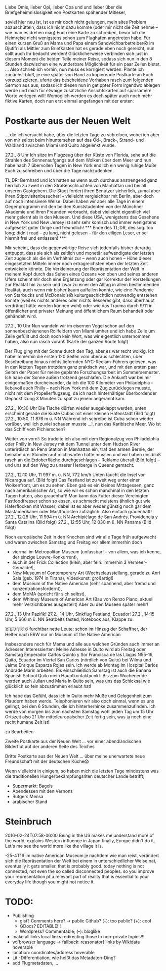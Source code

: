 

Liebe Omis, lieber Opi, lieber Opa und
und lieber über die Briefgeheimnislosigkeit von Postkarten spähender Mitleser,

soviel hier neu ist, ist es mir doch nicht gelungen, mein altes Problem abzuschütteln, dass ich nicht dazu komme (oder mir nicht die Zeit nehme – wie man es drehen mag) Euch eine Karte zu schreiben, bevor ich die Heimreise nicht wenigstens schon zum Flughafen angetreten habe. Für einen kurzen Gruß an Mama und Papa einem Sandwichbarbetreiber😱 im Djutifri als Mittler zum Briefkasten hat es gerade eben noch gereicht, nun sollt auch Ihr bedacht werden! Glücklicherweise verbinden sich just in diesem Moment die beiden Teile meiner Reise, sodass sich nun in den 8 Stunden dazwischen eine wunderbare Möglichkeit für ein paar Zeilen bietet. … Also schrieb ich vorhin, nun muss es korrigiert werden: Plante ich zunächst bloß, je eine später von Hand zu kopierende Postkarte an Euch vorzuszizzieren, uferte das bescheidene Vorhaben rasch zum folgenden Sermon aus aus, sodass ich diesen nun in getippter Form irgendwo ablegen werde und mich für etwaige zusätzliche Ansichtskarten auf sparsamere Worte verlegen will! Womöglich werden es doch später auch noch mehr fiktive Karten, doch nun erst einmal angefangen mit der ersten:

# Postkarte aus der Neuen Welt
… die ich versucht habe, über die letzten Tage zu schreiben, wobei ich aber von mir selbst beim hinuntersehen auf das Öd-, Brack-, Strand- und Waldland zwischen Miami und Quito abgelenkt wurde.

27.2., 8 Uhr  Ich sitze im Flugzeug über der Küste von Florida, sehe auf die Strahlen des Sonnenaufgangs auf dem Wolken über dem Meer und nun habe nach 7 übervollen Tagen in New York endlich ein wenig ruhige Muße Euch zu schreiben und über die Tage nachzudenken.

TL;DR: Bernhard und ich hatten es wenn auch durchaus anstrengend ganz herrlich zu zweit in den Straßenschluchten von Manhattan und bei all unseren Gastgebern. Die Stadt fordert ihren Benutzer sicherlich, zumal aber ihren Stippvisitenbesucher! – vielleicht vergleichbar mit Berlin, aber doch auf noch intensivere Weise. Dabei haben wir aber alle Tage in einem Gegenprogramm mit den beiden Kunststudenten von der Münchner Akademie und ihren Freunden verbracht, dabei vielleicht eigentlich viel mehr gelernt als in den Museen. Und diese USA, wenigstens das Gesehene in New York und New Jersey ist sehr sehr komisch und immer wenigstens aufgesetzt guter Dinge und freundlich! *** Ende des TL;DR, des sog. too long; didn’t read – zu lang, nicht gelesen – für den eiligen Leser, er sei hiermit frei und entlassen! ***

Mir scheint, dass die gegenwärtige Reise sich jedenfalls bisher derartig entpuppt, dass sie sich als zeitlich und monetär aufwendigste der letzten Zeit zugleich als die im Verhältnis zur – wenn auch hohen – Höhe dieser eingesetzten Mitteln immer noch ertragreichsten eben der letzten Zeit entwickeln könnte. Die Verkleinerung der Repräsentation der Welt in meinem Kopf durch das Sehen eines Ozeans von oben und seines anderen Ufers scheint mir doch eine Ergänzung oder gar Korrektur der Vorstellungen zur Realität hin zu sein und zwar zu einer den Alltag in allem bestimmenden Realität, auch wenn mir bisher kaum auffallen konnte, wie eine Pandemie von Starbucks und McDonald’s😱 kulturgeschichtlich notwendig entstehen konnte (weil es nichts anderes oder nichts Besseres gibt, dass überhaupt verdrängt hätte werden können wohl) oder wie das Trauma durch 9/11 in öffentlicher und privater Meinung und öffentlichem Raum behandelt oder gehändelt wird.

27.2., 10 Uhr  Nun wandeln wir im eisernen Vogel schon auf den sonnenbeschienenen Rollfeldern von Miami umher und ich habe Zeile um Zeile gefüllt und doch noch kein Wort, was wir eigentlich unternommen haben, also nun rasch voran!: (Karte der ganzen Route folgt)

Der Flug ging mit der Sonne durch den Tag, aber es war recht wolkig. Ich habe immerhin die ersten 120 Seiten vom überaus schlechten, über Beschreibung hinaus nichts liefernden NYC-Reclam-Führers gelesen, was in den letzten Tagen trotzdem ganz praktisch war, und mit den ersten paar Seiten der Paper für meine geplante Forschungsarbeit im Sommersemester. Ich habe der Sonne außen trotzend geschlafen. Die Ankunft war bei mir einigermaßen durcheinander, da ich die 100 Kilometer von Philadelphia – liebevoll auch Philly – nach New York mit dem Zug zurücklegen musste, nicht mit dem Propellerflugzeug, da ich nach hinterhältiger überbordender Gepäckfilzung 3 Minuten zu spät zu jenem angerannt kam.

27.2., 10:30 Uhr  Die Tische dürfen wieder ausgeklappt werden, unten erscheint gerade die Küste Cubas mit einer kleinen Hafenstadt (Bild folgt)
27.2., 10:50, 11 876 m ü. NN  Während ich schreibe ist Cuba schon wieder vorüber, weil ich zuviel schauen musste …!, nun das Karibische Meer. Wo ist das Schiff vom Pichlerschen?

Weiter von vorn!: So trudelte ich also mit dem Regionalzug von Philadelphia oder Philly in New Jersey mit dem Tunnel unter dem Hudson River unterirdisch an Penn Station in Manhattan ein, traf den armen Bernie, der beinahe drei Stunden auf mich warten hatte müssen und wir haben uns bloß rasch an die Erdoberfläche durchgeschlagen – Reklame überall (Bild folgt) – und uns auf den Weg zu unserer Herberge in Queens gemacht.

27.2., 12:10 Uhr, 11 997 m. ü. NN, 772 km/h  Unten taucht die Insel vor Nicaragua auf. (Bild folgt) Das Festland ist zu weit weg unter einer Wolkenfront, um es zu sehen. Eben gab es ein kleines Mittagessen, ganz nach amerikanischer Art, so wie wir es schon manchmal in den letzten Tagen hatten, also grauenhaft! Man kann das Futter dieser Vereinigten Fastfoodfresser schon so essen, es schmeckt meistens ähnlich gut wie Haferflocken mit Wasser; dabei ist es aber weder günstig noch gar dem Mastamerikaner oder Masttouristen zuträglich. Also einfach grauenhaft!
27.2., 12:28 Uhr, 11 994 m ü. NN  Archipiélago de San Andrés, Providencia y Santa Catalina (Bild folgt)
27.2., 12:55 Uhr, 12 030 m ü. NN  Panama (Bild folgt)

Noch europäische Zeit in den Knochen sind wir alle Tage früh aufgewacht und waren zwischen Samstag und Freitag vor allem immerhin doch
* viermal im Metropolitan Museum (unfassbar! – von allem, was ich kenne, der einzige Louvre-Konkurrent),
* auch in der Frick Collection (klein, aber fein: immerhin 3 Vermeer-Gemälde!),
* New Museum of Contemporary Art (Wechselausstellung, gerade zu Anri Sala (geb. 1974 in Tirana), Videokunst: großartig!)
* dem Museum of the Native American (sehr spannend, aber fremd und konzentrationsfordernt),
* dem MoMA (spricht für sich selbst),
* dem Whitney Museum of American Art (Bau von Renzo Piano, aktuell mehr Verzichtbares ausgestellt)
Aber zu den Museen später mehr!

27.2., 13 Uhr  Pazifik!
27.2., 14 Uhr, Sinkflug  Festland, Ecuador!
27.2., 14:15 Uhr, 5 666 m ü. NN  Seatbelts fasted, Notebook aus, Klappe zu.


🇩🇪🇺🇸🇨🇴
furchtbar nette Leute: schon im Hinzug der Schaffner,
der Helfer nach ERW
nur im Museum of the Native American



Insbesondere noch für Mama und alle aus welchen Gründen auch immer an Adressen Interessierten: Meine Adresse in Quito wird ab Freitag oder Samstag Emperador Carlos Quinto y Sor Francisca de las Llagas N55-19, Quito, Ecuador im Viertel San Carlos (nördlich von Quito) bei Wilma und Jaime Enrique Esparza Rojas sein. Ich werde ab Montag im Hospital Carlos Andrade Marín arbeiten. Bis einschließlich Samstag ist auch die Banana Spanish School Quito mein Hauptkontaktpunkt. Bis zum Wochenende werden auch Julian und María in Quito sein, was uns das Schicksal wie glücklich so fein abzustimmen erlaubt hat!

Ich habe das Gefühl, dass ich in Quito mehr Muße und Gelegenheit zum Plaudern haben werde. Telephonieren wir also doch einmal, wenn es uns gelingt, bei den 6 Stunden, die ich hinterherhinke zusammenzufinden. Ich werde von morgen bis zum nächsten Samstag wohl jeden Tag um 15 Uhr Ortszeit also 21 Uhr mitteleuropäischer Zeit fertig sein, was ja noch eine recht humane Zeit ist!



zu Bearbeiten

Zweite Postkarte aus der Neuen Welt
… vor einer abendländischen Bilderflut auf der anderen Seite des Teiches


Dritte Postkarte aus der Neuen Welt
… über meine unerwartete neue Freundschaft mit der deutschen Küche😱

Wenn vielleicht in einigem, so haben mich die letzten Tage mindestens was die traditionellen Hungerbekämpfungsriten deutscher Lande betrifft,

* Supermarkt: Bagels
* Abendessen mit den Vernons
* Rutgers Mensa
* arabischer Stand


# Steinbruch
2016-02-24T07:58-06:00
Being in the US makes me understand more of the world, explains Western influence in Japan finally, Europe didn't do it. Let's me see the world more like the village it is.

-25-4T16 im native American Museum
je nachdem wie man reist, verändert sich die Repräsentation der Welt bei einem in unterschiedlicher Weise nat, eventually it gets smaller. that is probably good. today nothing is not connected, not even the so called disconnected peoples. so you improve your representation pf a relevant part of reality that is essential to your everyday life though you might not notice it.




# TODO:
* Publishing
    * gist? Comments here? → public Github? (–): too public? (+): cool
    * GDocs?  EDITABLE!!!
    * Wordpress? Commentable; (–): bloglike
* make all links local links redirecting those to non-private topics!!!
* w:[browser language → fallback: reasonator] links by Wikidata hoverable
* location: coordinates/address hoverable
* Lit.-Differentiation, wie heißt das Metadaten-Ding?
* add Flugmetadaten, …
